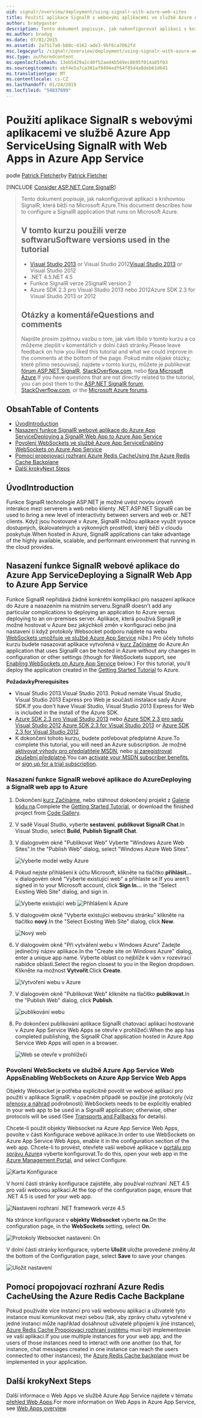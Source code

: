 ```yaml
---
uid: signalr/overview/deployment/using-signalr-with-azure-web-sites
title: Použití aplikace SignalR s webovými aplikacemi ve službě Azure App Service | Dokumentace Microsoftu
author: bradygaster
description: Tento dokument popisuje, jak nakonfigurovat aplikaci s knihovnou SignalR, která běží na Microsoft Azure. V tomto kurzu použili verze softwaru, Visual Studio 2013 nebo Vis....
ms.author: bradyg
ms.date: 07/01/2015
ms.assetid: 2a7517a0-b88c-4162-ade3-9bf6ca7062fd
msc.legacyurl: /signalr/overview/deployment/using-signalr-with-azure-web-sites
msc.type: authoredcontent
ms.openlocfilehash: 13eb5d29a2c40f52aed4b569ec8695f014a05f03
ms.sourcegitcommit: ebf4e5a7ca301af8494edf64f85d4a8deb61d641
ms.translationtype: MT
ms.contentlocale: cs-CZ
ms.lasthandoff: 01/24/2019
ms.locfileid: "54837699"
---
```

<a name="using-signalr-with-web-apps-in-azure-app-service"></a><span data-ttu-id="1b428-104">Použití aplikace SignalR s webovými aplikacemi ve službě Azure App Service</span><span class="sxs-lookup"><span data-stu-id="1b428-104">Using SignalR with Web Apps in Azure App Service</span></span>
====================
<span data-ttu-id="1b428-105">podle [Patrick Fletcher](https://github.com/pfletcher)</span><span class="sxs-lookup"><span data-stu-id="1b428-105">by [Patrick Fletcher](https://github.com/pfletcher)</span></span>

[!INCLUDE [Consider ASP.NET Core SignalR](~/includes/signalr/signalr-version-disambiguation.md)]

> <span data-ttu-id="1b428-106">Tento dokument popisuje, jak nakonfigurovat aplikaci s knihovnou SignalR, která běží na Microsoft Azure.</span><span class="sxs-lookup"><span data-stu-id="1b428-106">This document describes how to configure a SignalR application that runs on Microsoft Azure.</span></span>
>
> ## <a name="software-versions-used-in-the-tutorial"></a><span data-ttu-id="1b428-107">V tomto kurzu použili verze softwaru</span><span class="sxs-lookup"><span data-stu-id="1b428-107">Software versions used in the tutorial</span></span>
>
>
> - <span data-ttu-id="1b428-108">[Visual Studio 2013](https://my.visualstudio.com/Downloads?q=visual%20studio%202013) or Visual Studio 2012</span><span class="sxs-lookup"><span data-stu-id="1b428-108">[Visual Studio 2013](https://my.visualstudio.com/Downloads?q=visual%20studio%202013) or Visual Studio 2012</span></span>
> - <span data-ttu-id="1b428-109">.NET 4.5</span><span class="sxs-lookup"><span data-stu-id="1b428-109">.NET 4.5</span></span>
> - <span data-ttu-id="1b428-110">Funkce SignalR verze 2</span><span class="sxs-lookup"><span data-stu-id="1b428-110">SignalR version 2</span></span>
> - <span data-ttu-id="1b428-111">Azure SDK 2.3 pro Visual Studio 2013 nebo 2012</span><span class="sxs-lookup"><span data-stu-id="1b428-111">Azure SDK 2.3 for Visual Studio 2013 or 2012</span></span>
>
>
>
> ## <a name="questions-and-comments"></a><span data-ttu-id="1b428-112">Otázky a komentáře</span><span class="sxs-lookup"><span data-stu-id="1b428-112">Questions and comments</span></span>
>
> <span data-ttu-id="1b428-113">Napište prosím zpětnou vazbu o tom, jak vám líbilo v tomto kurzu a co můžeme zlepšit v komentářích v dolní části stránky.</span><span class="sxs-lookup"><span data-stu-id="1b428-113">Please leave feedback on how you liked this tutorial and what we could improve in the comments at the bottom of the page.</span></span> <span data-ttu-id="1b428-114">Pokud máte nějaké otázky, které přímo nesouvisejí, najdete v tomto kurzu, můžete je publikovat [fórum ASP.NET SignalR](https://forums.asp.net/1254.aspx/1?ASP+NET+SignalR), [StackOverflow.com](http://stackoverflow.com/), nebo [fóra Microsoft Azure](https://social.msdn.microsoft.com/Forums/windowsazure/home?category=windowsazureplatform).</span><span class="sxs-lookup"><span data-stu-id="1b428-114">If you have questions that are not directly related to the tutorial, you can post them to the [ASP.NET SignalR forum](https://forums.asp.net/1254.aspx/1?ASP+NET+SignalR), [StackOverflow.com](http://stackoverflow.com/), or the [Microsoft Azure forums](https://social.msdn.microsoft.com/Forums/windowsazure/home?category=windowsazureplatform).</span></span>


## <a name="table-of-contents"></a><span data-ttu-id="1b428-115">Obsah</span><span class="sxs-lookup"><span data-stu-id="1b428-115">Table of Contents</span></span>

- [<span data-ttu-id="1b428-116">Úvod</span><span class="sxs-lookup"><span data-stu-id="1b428-116">Introduction</span></span>](#introduction)
- [<span data-ttu-id="1b428-117">Nasazení funkce SignalR webové aplikace do Azure App Service</span><span class="sxs-lookup"><span data-stu-id="1b428-117">Deploying a SignalR Web App to Azure App Service</span></span>](#deploying)
- [<span data-ttu-id="1b428-118">Povolení WebSockets ve službě Azure App Service</span><span class="sxs-lookup"><span data-stu-id="1b428-118">Enabling WebSockets on Azure App Service</span></span>](#websocket)
- [<span data-ttu-id="1b428-119">Pomocí propojovací rozhraní Azure Redis Cache</span><span class="sxs-lookup"><span data-stu-id="1b428-119">Using the Azure Redis Cache Backplane</span></span>](#backplane)
- [<span data-ttu-id="1b428-120">Další kroky</span><span class="sxs-lookup"><span data-stu-id="1b428-120">Next Steps</span></span>](#nextsteps)

<a id="introduction"></a>
## <a name="introduction"></a><span data-ttu-id="1b428-121">Úvod</span><span class="sxs-lookup"><span data-stu-id="1b428-121">Introduction</span></span>

<span data-ttu-id="1b428-122">Funkce SignalR technologie ASP.NET je možné uvést novou úroveň interakce mezi serverem a web nebo klienty .NET.</span><span class="sxs-lookup"><span data-stu-id="1b428-122">ASP.NET SignalR can be used to bring a new level of interactivity between servers and web or .NET clients.</span></span> <span data-ttu-id="1b428-123">Když jsou hostované v Azure, SignalR můžou aplikace využít vysoce dostupných, škálovatelných a výkonných prostředí, který běží v cloudu poskytuje.</span><span class="sxs-lookup"><span data-stu-id="1b428-123">When hosted in Azure, SignalR applications can take advantage of the highly available, scalable, and performant environment that running in the cloud provides.</span></span>

<a id="deploying"></a>
## <a name="deploying-a-signalr-web-app-to-azure-app-service"></a><span data-ttu-id="1b428-124">Nasazení funkce SignalR webové aplikace do Azure App Service</span><span class="sxs-lookup"><span data-stu-id="1b428-124">Deploying a SignalR Web App to Azure App Service</span></span>

<span data-ttu-id="1b428-125">Funkce SignalR nepřidává žádné konkrétní komplikací pro nasazení aplikace do Azure a nasazením na místním serveru.</span><span class="sxs-lookup"><span data-stu-id="1b428-125">SignalR doesn't add any particular complications to deploying an application to Azure versus deploying to an on-premises server.</span></span> <span data-ttu-id="1b428-126">Aplikace, která používá SignalR je možné hostovat v Azure bez jakýchkoli změn v konfiguraci nebo jiná nastavení (i když protokoly Websocket podporu najdete na webu [WebSockets umožňuje ve službě Azure App Service](#websocket) níže.) Pro účely tohoto kurzu budete nasazovat aplikace vytvořená v [kurz Začínáme](../getting-started/tutorial-getting-started-with-signalr.md) do Azure.</span><span class="sxs-lookup"><span data-stu-id="1b428-126">An application that uses SignalR can be hosted in Azure without any changes in configuration or other settings (though for WebSockets support, see [Enabling WebSockets on Azure App Service](#websocket) below.) For this tutorial, you'll deploy the application created in the [Getting Started Tutorial](../getting-started/tutorial-getting-started-with-signalr.md) to Azure.</span></span>

<span data-ttu-id="1b428-127">**Požadavky**</span><span class="sxs-lookup"><span data-stu-id="1b428-127">**Prerequisites**</span></span>

- <span data-ttu-id="1b428-128">Visual Studio 2013.</span><span class="sxs-lookup"><span data-stu-id="1b428-128">Visual Studio 2013.</span></span> <span data-ttu-id="1b428-129">Pokud nemáte Visual Studio, Visual Studio 2013 Express pro Web je součástí instalace sady Azure SDK.</span><span class="sxs-lookup"><span data-stu-id="1b428-129">If you don't have Visual Studio, Visual Studio 2013 Express for Web is included in the install of the Azure SDK.</span></span>
- <span data-ttu-id="1b428-130">[Azure SDK 2.3 pro Visual Studio 2013](https://go.microsoft.com/fwlink/?linkid=324322&clcid=0x409) nebo [Azure SDK 2.3 pro sadu Visual Studio 2012](https://go.microsoft.com/fwlink/p/?linkid=323511).</span><span class="sxs-lookup"><span data-stu-id="1b428-130">[Azure SDK 2.3 for Visual Studio 2013](https://go.microsoft.com/fwlink/?linkid=324322&clcid=0x409) or [Azure SDK 2.3 for Visual Studio 2012](https://go.microsoft.com/fwlink/p/?linkid=323511).</span></span>
- <span data-ttu-id="1b428-131">K dokončení tohoto kurzu, budete potřebovat předplatné Azure.</span><span class="sxs-lookup"><span data-stu-id="1b428-131">To complete this tutorial, you will need an Azure subscription.</span></span> <span data-ttu-id="1b428-132">Je možné [aktivovat výhody pro předplatitele MSDN](https://azure.microsoft.com/pricing/member-offers/msdn-benefits-details/), nebo [si zaregistrovat zkušební předplatné](https://azure.microsoft.com/pricing/free-trial/).</span><span class="sxs-lookup"><span data-stu-id="1b428-132">You can [activate your MSDN subscriber benefits](https://azure.microsoft.com/pricing/member-offers/msdn-benefits-details/), or [sign up for a trial subscription](https://azure.microsoft.com/pricing/free-trial/).</span></span>

### <a name="deploying-a-signalr-web-app-to-azure"></a><span data-ttu-id="1b428-133">Nasazení funkce SignalR webové aplikace do Azure</span><span class="sxs-lookup"><span data-stu-id="1b428-133">Deploying a SignalR web app to Azure</span></span>

1. <span data-ttu-id="1b428-134">Dokončení [kurz Začínáme](../getting-started/tutorial-getting-started-with-signalr.md), nebo stáhnout dokončený projekt z [Galerie kódu na](https://code.msdn.microsoft.com/SignalR-Getting-Started-b9d18aa9).</span><span class="sxs-lookup"><span data-stu-id="1b428-134">Complete the [Getting Started Tutorial](../getting-started/tutorial-getting-started-with-signalr.md), or download the finished project from [Code Gallery](https://code.msdn.microsoft.com/SignalR-Getting-Started-b9d18aa9).</span></span>
2. <span data-ttu-id="1b428-135">V sadě Visual Studio, vyberte **sestavení**, **publikovat SignalR Chat**.</span><span class="sxs-lookup"><span data-stu-id="1b428-135">In Visual Studio, select **Build**, **Publish SignalR Chat**.</span></span>
3. <span data-ttu-id="1b428-136">V dialogovém okně "Publikovat Web" Vyberte "Windows Azure Web Sites".</span><span class="sxs-lookup"><span data-stu-id="1b428-136">In the "Publish Web" dialog, select "Windows Azure Web Sites".</span></span>

    ![Vyberte model weby Azure](using-signalr-with-azure-web-sites/_static/image1.png)
4. <span data-ttu-id="1b428-138">Pokud nejste přihlášení k účtu Microsoft, klikněte na tlačítko **přihlásit...**  v dialogovém okně "Vyberte existující web" a přihlaste se.</span><span class="sxs-lookup"><span data-stu-id="1b428-138">If you aren't signed in to your Microsoft account, click **Sign In...** in the "Select Existing Web Site" dialog, and sign in.</span></span>

    ![Vyberte existující web](using-signalr-with-azure-web-sites/_static/image2.png)    ![Přihlášení k Azure](using-signalr-with-azure-web-sites/_static/image3.png)
5. <span data-ttu-id="1b428-141">V dialogovém okně "Vyberte existující webovou stránku" klikněte na tlačítko **nový**.</span><span class="sxs-lookup"><span data-stu-id="1b428-141">In the "Select Existing Web Site" dialog, click **New**.</span></span>

    ![Nový web](using-signalr-with-azure-web-sites/_static/image4.png)
6. <span data-ttu-id="1b428-143">V dialogovém okně "Při vytváření webu v Windows Azure" Zadejte jedinečný název aplikace.</span><span class="sxs-lookup"><span data-stu-id="1b428-143">In the "Create site on Windows Azure" dialog, enter a unique app name.</span></span> <span data-ttu-id="1b428-144">Vyberte oblast co nejblíže k vám v rozevírací nabídce oblasti.</span><span class="sxs-lookup"><span data-stu-id="1b428-144">Select the region closest to you in the Region dropdown.</span></span> <span data-ttu-id="1b428-145">Klikněte na možnost **Vytvořit**.</span><span class="sxs-lookup"><span data-stu-id="1b428-145">Click **Create**.</span></span>

    ![Vytvoření webu v Azure](using-signalr-with-azure-web-sites/_static/image5.png)
7. <span data-ttu-id="1b428-147">V dialogovém okně "Publikovat Web" klikněte na tlačítko **publikovat**.</span><span class="sxs-lookup"><span data-stu-id="1b428-147">In the "Publish Web" dialog, click **Publish**.</span></span>

    ![publikování webu](using-signalr-with-azure-web-sites/_static/image6.png)
8. <span data-ttu-id="1b428-149">Po dokončení publikování aplikace SignalR chatovací aplikaci hostované v Azure App Service Web Apps se otevře v prohlížeči.</span><span class="sxs-lookup"><span data-stu-id="1b428-149">When the app has completed publishing, the SignalR Chat application hosted in Azure App Service Web Apps will open in a browser.</span></span>

    ![Web se otevře v prohlížeči](using-signalr-with-azure-web-sites/_static/image7.png)

<a id="websocket"></a>
### <a name="enabling-websockets-on-azure-app-service-web-apps"></a><span data-ttu-id="1b428-151">Povolení WebSockets ve službě Azure App Service Web Apps</span><span class="sxs-lookup"><span data-stu-id="1b428-151">Enabling WebSockets on Azure App Service Web Apps</span></span>

<span data-ttu-id="1b428-152">Objekty Websocket je potřeba explicitně povolit ve webové aplikaci pro použití v aplikace SignalR. v opačném případě se použije jiné protokoly (viz [přenosy a náhrad](../getting-started/introduction-to-signalr.md#transports) podrobnosti).</span><span class="sxs-lookup"><span data-stu-id="1b428-152">WebSockets needs to be explicitly enabled in your web app to be used in a SignalR application; otherwise, other protocols will be used (See [Transports and Fallbacks](../getting-started/introduction-to-signalr.md#transports) for details).</span></span>

<span data-ttu-id="1b428-153">Chcete-li použít objekty Websocket na Azure App Service Web Apps, povolte v části Konfigurace webové aplikace.</span><span class="sxs-lookup"><span data-stu-id="1b428-153">In order to use WebSockets on Azure App Service Web Apps, enable it in the configuration section of the web app.</span></span> <span data-ttu-id="1b428-154">Chcete-li to provést, otevřete vaší webové aplikace v [portálu pro správu Azure](https://manage.windowsazure.com/)a vyberte konfigurovat.</span><span class="sxs-lookup"><span data-stu-id="1b428-154">To do this, open your web app in the [Azure Management Portal](https://manage.windowsazure.com/), and select Configure.</span></span>

![Karta Konfigurace](using-signalr-with-azure-web-sites/_static/image8.png)

<span data-ttu-id="1b428-156">V horní části stránky konfigurace zajistěte, aby používal rozhraní .NET 4.5 pro vaši webovou aplikaci.</span><span class="sxs-lookup"><span data-stu-id="1b428-156">At the top of the configuration page, ensure that .NET 4.5 is used for your web app.</span></span>

![Nastavení rozhraní .NET framework verze 4.5](using-signalr-with-azure-web-sites/_static/image9.png)

<span data-ttu-id="1b428-158">Na stránce konfigurace v **objekty Websocket** vyberte **na**.</span><span class="sxs-lookup"><span data-stu-id="1b428-158">On the configuration page, in the **WebSockets** setting, select **On**.</span></span>

![Protokoly Websocket nastavení: On](using-signalr-with-azure-web-sites/_static/image10.png)

<span data-ttu-id="1b428-160">V dolní části stránky konfigurace, vyberte **Uložit** uložte provedené změny.</span><span class="sxs-lookup"><span data-stu-id="1b428-160">At the bottom of the Configuration page, select **Save** to save your changes.</span></span>

![Uložit nastavení](using-signalr-with-azure-web-sites/_static/image11.png)

<a id="backplane"></a>
## <a name="using-the-azure-redis-cache-backplane"></a><span data-ttu-id="1b428-162">Pomocí propojovací rozhraní Azure Redis Cache</span><span class="sxs-lookup"><span data-stu-id="1b428-162">Using the Azure Redis Cache Backplane</span></span>

<span data-ttu-id="1b428-163">Pokud používáte více instancí pro vaši webovou aplikaci a uživatelé tyto instance musí komunikovat mezi sebou (tak, aby zprávy chatu vytvořené v jedné instanci může například dosáhnout uživatelé připojení k jiné instance), [Azure Redis Cache Propojovací rozhraní systému](../performance/scaleout-with-redis.md) musí být implementován ve vaší aplikaci.</span><span class="sxs-lookup"><span data-stu-id="1b428-163">If you use multiple instances for your web app, and the users of those instances need to interact with one another (so that, for instance, chat messages created in one instance can reach the users connected to other instances), the [Azure Redis Cache backplane](../performance/scaleout-with-redis.md) must be implemented in your application.</span></span>

<a id="nextsteps"></a>
## <a name="next-steps"></a><span data-ttu-id="1b428-164">Další kroky</span><span class="sxs-lookup"><span data-stu-id="1b428-164">Next Steps</span></span>

<span data-ttu-id="1b428-165">Další informace o Web Apps ve službě Azure App Service najdete v tématu [přehled Web Apps](https://azure.microsoft.com/documentation/articles/app-service-web-overview/).</span><span class="sxs-lookup"><span data-stu-id="1b428-165">For more information on Web Apps in Azure App Service, see [Web Apps overview](https://azure.microsoft.com/documentation/articles/app-service-web-overview/).</span></span>
